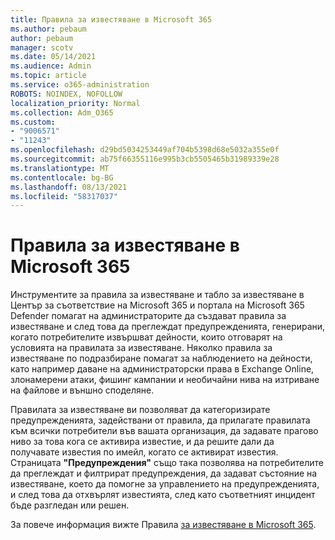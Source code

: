 ```yaml
---
title: Правила за известяване в Microsoft 365
ms.author: pebaum
author: pebaum
manager: scotv
ms.date: 05/14/2021
ms.audience: Admin
ms.topic: article
ms.service: o365-administration
ROBOTS: NOINDEX, NOFOLLOW
localization_priority: Normal
ms.collection: Adm_O365
ms.custom:
- "9006571"
- "11243"
ms.openlocfilehash: d29bd5034253449af704b5398d68e5032a355e0f
ms.sourcegitcommit: ab75f66355116e995b3cb5505465b31989339e28
ms.translationtype: MT
ms.contentlocale: bg-BG
ms.lasthandoff: 08/13/2021
ms.locfileid: "58317037"
---
```

# <a name="alert-policies-in-microsoft-365"></a>Правила за известяване в Microsoft 365

Инструментите за правила за известяване и табло за известяване в Център за съответствие на Microsoft 365 и портала на Microsoft 365 Defender помагат на администраторите да създават правила за известяване и след това да преглеждат предупрежденията, генерирани, когато потребителите извършват дейности, които отговарят на условията на правилата за известяване. Няколко правила за известяване по подразбиране помагат за наблюдението на дейности, като например даване на администраторски права в Exchange Online, злонамерени атаки, фишинг кампании и необичайни нива на изтриване на файлове и външно споделяне.

Правилата за известяване ви позволяват да категоризирате предупрежденията, задействани от правила, да прилагате правилата към всички потребители във вашата организация, да задавате прагово ниво за това кога се активира известие, и да решите дали да получавате известия по имейл, когато се активират известия. Страницата **"Предупреждения"** също така позволява на потребителите да преглеждат и филтрират предупреждения, да задават състояние на известяване, което да помогне за управлението на предупрежденията, и след това да отхвърлят известията, след като съответният инцидент бъде разгледан или решен.

За повече информация вижте Правила [за известяване в Microsoft 365](https://docs.microsoft.com/microsoft-365/compliance/alert-policies).
